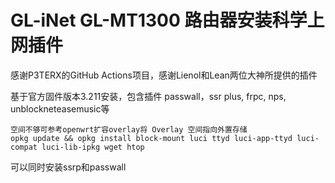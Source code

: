 # GL-iNet GL-MT1300 路由器安装科学上网插件
感谢P3TERX的GitHub Actions项目，感谢Lienol和Lean两位大神所提供的插件

基于官方固件版本3.211安装，包含插件 passwall，ssr plus, frpc, nps, unblockneteasemusic等

    空间不够可参考openwrt扩容overlay将 Overlay 空间指向外置存储
    opkg update && opkg install block-mount luci ttyd luci-app-ttyd luci-compat luci-lib-ipkg wget htop

可以同时安装ssrp和passwall

